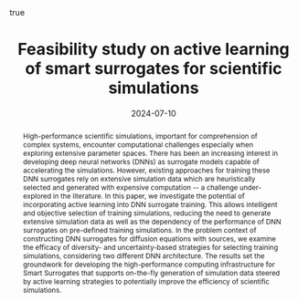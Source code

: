 ---
title: 
  Feasibility study on active learning of smart surrogates for scientific simulations
date: '2024-07-10'
authors:
  - admin
  - Javier Quetzalcóatl Toledo-Marín
  - Geoffrey Fox
  - Shantenu Jha
  - Linwei Wang
publication_types:
  - '1'
publication: 'In *arxiv*. '
abstract: 
  High-performance scientific simulations, important for comprehension of complex systems, encounter computational challenges especially when exploring extensive parameter spaces. There has been an increasing interest in developing deep neural networks (DNNs) as surrogate models capable of accelerating the simulations. However, existing approaches for training these DNN surrogates rely on extensive simulation data which are heuristically selected and generated with expensive computation -- a challenge under-explored in the literature. In this paper, we investigate the potential of incorporating active learning into DNN surrogate training. This allows intelligent and objective selection of training simulations, reducing the need to generate extensive simulation data as well as the dependency of the performance of DNN surrogates on pre-defined training simulations. In the problem context of constructing DNN surrogates for diffusion equations with sources, we examine the efficacy of diversity- and uncertainty-based strategies for selecting training simulations, considering two different DNN architecture. The results set the groundwork for developing the high-performance computing infrastructure for Smart Surrogates that supports on-the-fly generation of simulation data steered by active learning strategies to potentially improve the efficiency of scientific simulations.
summary: 
  High-performance scientific simulations, important for comprehension of complex systems, encounter computational challenges especially when exploring extensive parameter spaces. There has been an increasing interest in developing deep neural networks (DNNs) as surrogate models capable of accelerating the simulations. However, existing approaches for training these DNN surrogates rely on extensive simulation data which are heuristically selected and generated with expensive computation -- a challenge under-explored in the literature. 
image_preview: arxiv.jpeg
selected: true
projects: []
url_pdf: ''
url_preprint: 'https://arxiv.org/pdf/2407.07674'
url_code: 'https://github.com/pb8294/active-diffusion'
url_dataset: ''
url_project: ''
url_slides: ''
url_video: ''
url_poster: ''
url_source: ''
math: true
highlight: true

---
